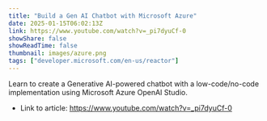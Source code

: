 ```yaml
---
title: "Build a Gen AI Chatbot with Microsoft Azure"
date: 2025-01-15T06:02:13Z
link: https://www.youtube.com/watch?v=_pi7dyuCf-0
showShare: false
showReadTime: false
thumbnail: images/azure.png
tags: ["developer.microsoft.com/en-us/reactor"]
---
```

Learn to create a Generative AI-powered chatbot with a low-code/no-code implementation using Microsoft Azure OpenAI Studio.

- Link to article: https://www.youtube.com/watch?v=_pi7dyuCf-0